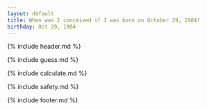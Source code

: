 ```yaml
---
layout: default
title: When was I conceived if I was born on October 29, 1904?
birthday: Oct 29, 1904
---
```


{% include header.md %}

{% include guess.md %}

{% include calculate.md %}

{% include safety.md %}

{% include footer.md %}



